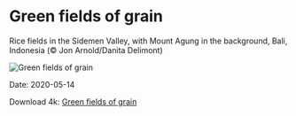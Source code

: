 # Green fields of grain

Rice fields in the Sidemen Valley, with Mount Agung in the background, Bali, Indonesia (© Jon Arnold/Danita Delimont)

![Green fields of grain](https://bing.com/th?id=OHR.BaliRiceHarvest_EN-US2268300291_UHD.jpg&rf=LaDigue_UHD.jpg&pid=hp&w=1024&h=576)

Date: 2020-05-14

Download 4k: [Green fields of grain](https://bing.com/th?id=OHR.BaliRiceHarvest_EN-US2268300291_UHD.jpg&rf=LaDigue_UHD.jpg&pid=hp&w=3840&h=2160)

